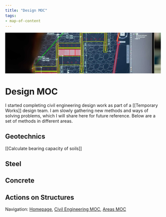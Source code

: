 ```yaml
---
title: "Design MOC"
tags: 
- map-of-content
---
```

![Design Work](attachments/image/Design%20MOC-1655304589437.jpeg)
# Design MOC
I started completing civil engineering design work as part of a [[Temporary Works]] design team. I am slowly gathering new methods and ways of solving problems, which I will share here for future reference. Below are a set of methods in different areas.

## Geotechnics
[[Calculate bearing capacity of soils]]

## Steel

## Concrete

## Actions on Structures












Navigation: [Homepage](_index.md), [Civil Engineering MOC](notes/Civil%20Engineering%20MOC/Civil%20Engineering%20MOC.md), [Areas MOC](Areas%20MOC)
